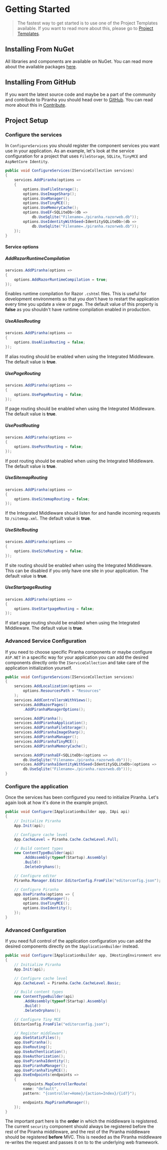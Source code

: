 # Getting Started

> The fastest way to get started is to use one of the Project Templates available. If you want to read more about this, please go to [Project Templates](project-templates).


## Installing From NuGet

All libraries and components are available on NuGet. You can read more about the available packages [here](packages).


## Installing From GitHub

If you want the latest source code and maybe be a part of the community and contribute to Piranha you should head over to [GitHub](https://github.com/piranhacms/piranha.core). You can read more about this in [Contribute](contribute).

## Project Setup

### Configure the services

In `ConfigureServices` you should register the component services you want use in your application. As an example, let's look at the service configuration for a project that uses `FileStorage`, `SQLite`,  `TinyMCE` and `AspNetCore Identity`.

~~~ csharp
public void ConfigureServices(IServiceCollection services)
{
    services.AddPiranha(options =>
    {
        options.UseFileStorage();
        options.UseImageSharp();
        options.UseManager();
        options.UseTinyMCE();
        options.UseMemoryCache();
        options.UseEF<SQLiteDb>(db =>
            db.UseSqlite("Filename=./piranha.razorweb.db"));
        options.UseIdentityWithSeed<IdentitySQLiteDb>(db =>
            db.UseSqlite("Filename=./piranha.razorweb.db"));
    });
}
~~~

#### Service options

##### AddRazorRuntimeCompilation

~~~ csharp
services.AddPiranha(options =>
{
    options.AddRazorRuntimeCompilation = true;
});
~~~

Enables runtime compilation for Razor `.cshtml` files. This is useful for development environments so that you don't have to restart the application every time you update a view or page. The default value of this property is **false** as you shouldn't have runtime compilation enabled in production.

##### UseAliasRouting

~~~ csharp
services.AddPiranha(options =>
{
    options.UseAliasRouting = false;
});
~~~

If alias routing should be enabled when using the Integrated Middleware. The default value is **true**.

##### UsePageRouting

~~~ csharp
services.AddPiranha(options =>
{
    options.UsePageRouting = false;
});
~~~

If page routing should be enabled when using the Integrated Middleware. The default value is **true**.

##### UsePostRouting

~~~ csharp
services.AddPiranha(options =>
{
    options.UsePostRouting = false;
});
~~~

If post routing should be enabled when using the Integrated Middleware. The default value is **true**.

##### UseSitemapRouting

~~~ csharp
services.AddPiranha(options =>
{
    options.UseSitemapRouting = false;
});
~~~

If the Integrated Middleware should listen for and handle incoming requests to `/sitemap.xml`. The default value is **true**.

##### UseSiteRouting

~~~ csharp
services.AddPiranha(options =>
{
    options.UseSiteRouting = false;
});
~~~

If site routing should be enabled when using the Integrated Middleware. This can be disabled if you only have one site in your application. The default value is **true**.

##### UseStartpageRouting

~~~ csharp
services.AddPiranha(options =>
{
    options.UseStartpageRouting = false;
});
~~~

If start page routing should be enabled when using the Integrated Middleware. The default value is **true**.

### Advanced Service Configuration

If you need to choose specific Piranha components or maybe configure `ASP.NET` in a specific way for your application you can add the desired components directly onto the `IServiceCollection` and take care of the application initialization yourself.

~~~ csharp
public void ConfigureServices(IServiceCollection services)
{
    services.AddLocalization(options =>
        options.ResourcesPath = "Resources"
    );
    services.AddControllersWithViews();
    services.AddRazorPages()
        .AddPiranhaManagerOptions();

    services.AddPiranha();
    services.AddPiranhaApplication();
    services.AddPiranhaFileStorage();
    services.AddPiranhaImageSharp();
    services.AddPiranhaManager();
    services.AddPiranhaTinyMCE();
    services.AddPiranhaMemoryCache();

    services.AddPiranhaEF<SQLiteDb>(options =>
        db.UseSqlite("Filename=./piranha.razorweb.db")));
    services.AddPiranhaIdentityWithSeed<IdentitySQLiteDb>(options =>
        db.UseSqlite("Filename=./piranha.razorweb.db")));
}
~~~

### Configure the application

Once the services has been configured you need to initialize Piranha. Let's again look at how it's done in the example project.

~~~ csharp
public void Configure(IApplicationBuilder app, IApi api)
{
    // Initialize Piranha
    App.Init(api);

    // Configure cache level
    App.CacheLevel = Piranha.Cache.CacheLevel.Full;

    // Build content types
    new ContentTypeBuilder(api)
        .AddAssembly(typeof(Startup).Assembly)
        .Build()
        .DeleteOrphans();

    // Configure editor
    Piranha.Manager.Editor.EditorConfig.FromFile("editorconfig.json");

    // Configure Piranha
    app.UsePiranha(options => {
        options.UseManager();
        options.UseTinyMCE();
        options.UseIdentity();
    });
}
~~~

### Advanced Configuration

If you need full control of the application configuration you can add the desired components directly on the `IApplicationBuilder` instead.

~~~ csharp
public void Configure(IApplicationBuilder app, IHostingEnvironment env, IApi api)
{
    // Initialize Piranha
    App.Init(api);

    // Configure cache level
    App.CacheLevel = Piranha.Cache.CacheLevel.Basic;

    // Build content types
    new ContentTypeBuilder(api)
        .AddAssembly(typeof(Startup).Assembly)
        .Build()
        .DeleteOrphans();

    // Configure Tiny MCE
    EditorConfig.FromFile("editorconfig.json");

    // Register middleware
    app.UseStaticFiles();
    app.UsePiranha();
    app.UseRouting();
    app.UseAuthentication();
    app.UseAuthorization();
    app.UsePiranhaIdentity();
    app.UsePiranhaManager();
    app.UsePiranhaTinyMCE();
    app.UseEndpoints(endpoints =>
    {
        endpoints.MapControllerRoute(
        name: "default",
        pattern: "{controller=Home}/{action=Index}/{id?}");

        endpoints.MapPiranhaManager();
    });
}
~~~

The important part here is the **order** in which the middleware is registered. The current `security` component should always be registered before the rest of the Piranha middleware, and the rest of the Piranha middleware should be registered **before** MVC. This is needed as the Piranha middleware re-writes the request and passes it on to to the underlying web framework.